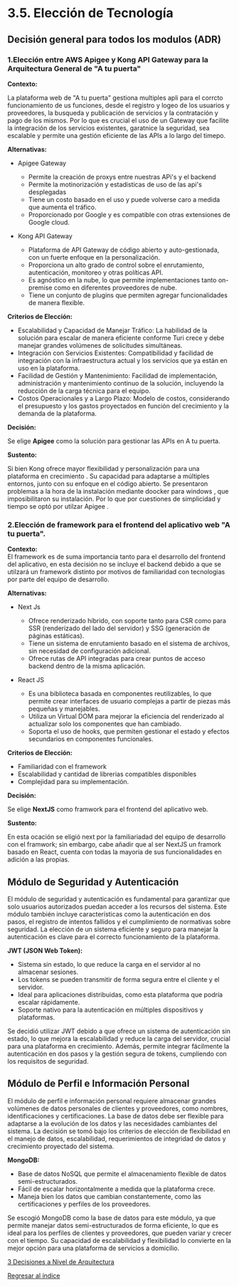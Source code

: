 # 3.5. Elección de Tecnología
## Decisión general para todos los modulos (ADR)  

### 1.Elección entre AWS Apigee  y Kong API Gateway para la Arquitectura General de "A tu puerta"
  
**Contexto:**  

La plataforma web de "A tu puerta" gestiona multiples apli para el corrcto funcionamiento de us funciones, desde el registro y logeo de los usuarios y proveedores, la busqueda y publicación de servicios y la contratación y pago de los mismos. Por lo que es crucial el uso de un Gateway que facilite la integración de los servicios existentes, garatnice la seguridad, sea escalable  y permite una gestión eficiente de las APIs a lo largo del timepo.  

**Alternativas:**   
- Apigee Gateway
   - Permite la creación de proxys entre nuestras APi's y el backend
   - Permite la motinorización y estadisticas de uso de las api's desplegadas
   - Tiene un costo basado en el uso y puede volverse caro a medida que aumenta el tráfico.
   - Proporcionado por Google y es compatible con otras extensiones de Google cloud.
  
- Kong API Gateway
   - Plataforma de API Gateway de código abierto y auto-gestionada, con un fuerte enfoque en la personalización.
   - Proporciona un alto grado de control sobre el enrutamiento, autenticación, monitoreo y otras políticas API.
   - Es agnóstico en la nube, lo que permite implementaciones tanto on-premise como en diferentes proveedores de nube.
   - Tiene un conjunto de plugins que permiten agregar funcionalidades de manera flexible. 

**Criterios de Elección:**  
- Escalabilidad y Capacidad de Manejar Tráfico: La habilidad de la solución para escalar de manera eficiente conforme Turi crece y debe manejar grandes volúmenes de solicitudes simultáneas.
- Integración con Servicios Existentes: Compatibilidad y facilidad de integración con la infraestructura actual y los servicios que ya están en uso en la plataforma.
- Facilidad de Gestión y Mantenimiento: Facilidad de implementación, administración y mantenimiento continuo de la solución, incluyendo la reducción de la carga técnica para el equipo.
- Costos Operacionales y a Largo Plazo: Modelo de costos, considerando el presupuesto  y los gastos proyectados en función del crecimiento y la demanda de la plataforma.

**Decisión:**  

Se elige **Apigee** como la solución para gestionar las APIs en A tu puerta.

**Sustento:**

Si bien Kong  ofrece mayor flexibilidad y personalización para una plataforma en crecimiento . Su capacidad para adaptarse a múltiples entornos, junto con su enfoque en el código abierto. Se presentaron problemas a la hora de la instalación mediante doocker para windows , que imposibilitaron su instalación. Por lo que por cuestiones de simplicidad y tiempo se optó por utilzar Apigee .


### 2.Elección de framework para el frontend del aplicativo web "A tu puerta".
  
**Contexto:**  
El framework es de suma importancia tanto para el desarrollo del frontend del aplicativo, en esta decisión no se incluye el backend debido a que se utilzará un framework distinto por motivos de familiaridad con tecnologias por parte  del equipo de desarrollo. 

**Alternativas:**   
- Next Js
   - Ofrece renderizado híbrido, con soporte tanto para CSR como para SSR (renderizado del lado del servidor) y SSG (generación de páginas estáticas).
   - Tiene un sistema de enrutamiento basado en el sistema de archivos, sin necesidad de configuración adicional.
   - Ofrece rutas de API integradas para crear puntos de acceso backend dentro de la misma aplicación.
  
- React JS
   - Es una biblioteca basada en componentes reutilizables, lo que permite crear interfaces de usuario complejas a partir de piezas más pequeñas y manejables.
   - Utiliza un Virtual DOM para mejorar la eficiencia del renderizado al actualizar solo los componentes que han cambiado.
   - Soporta el uso de hooks, que permiten gestionar el estado y efectos secundarios en componentes funcionales.

**Criterios de Elección:**  
  - Familiaridad con el framework
  - Escalabilidad y cantidad de librerias compatibles disponibles
  - Complejidad para su implementación.

**Decisión:**  

Se elige **NextJS** como framwork para el frontend del aplicativo web.

**Sustento:**

En esta ocación se eligió next por la familiariadad del equipo de desarrollo con el framwork; sin embargo, cabe añadir que al ser NextJS un framork basado en React, cuenta con todas la mayoria de sus funcionalidades en adición a las propias.



## Módulo de Seguridad y Autenticación

El módulo de seguridad y autenticación es fundamental para garantizar que solo usuarios autorizados puedan acceder a los recursos del sistema. Este módulo también incluye características como la autenticación en dos pasos, el registro de intentos fallidos y el cumplimiento de normativas sobre seguridad. La elección de un sistema eficiente y seguro para manejar la autenticación es clave para el correcto funcionamiento de la plataforma.

**JWT (JSON Web Token):**

  - Sistema sin estado, lo que reduce la carga en el servidor al no almacenar sesiones.
  - Los tokens se pueden transmitir de forma segura entre el cliente y el servidor.
  - Ideal para aplicaciones distribuidas, como esta plataforma que podría escalar rápidamente.
  - Soporte nativo para la autenticación en múltiples dispositivos y plataformas.

Se decidió utilizar JWT debido a que ofrece un sistema de autenticación sin estado, lo que mejora la escalabilidad y reduce la carga del servidor, crucial para una plataforma en crecimiento. Además, permite integrar fácilmente la autenticación en dos pasos y la gestión segura de tokens, cumpliendo con los requisitos de seguridad.

## Módulo de Perfil e Información Personal

El módulo de perfil e información personal requiere almacenar grandes volúmenes de datos personales de clientes y proveedores, como nombres, identificaciones y certificaciones. La base de datos debe ser flexible para adaptarse a la evolución de los datos y las necesidades cambiantes del sistema. 
La decisión se tomó bajo los criterios de elección de flexibilidad en el manejo de datos, escalabilidad, requerimientos de integridad de datos y crecimiento proyectado del sistema.


**MongoDB:**

  - Base de datos NoSQL que permite el almacenamiento flexible de datos semi-estructurados.
  - Fácil de escalar horizontalmente a medida que la plataforma crece.
  - Maneja bien los datos que cambian constantemente, como las certificaciones y perfiles de los proveedores.

    
Se escogió MongoDB como la base de datos para este módulo, ya que permite manejar datos semi-estructurados de forma eficiente, lo que es ideal para los perfiles de clientes y proveedores, que pueden variar y crecer con el tiempo. Su capacidad de escalabilidad y flexibilidad lo convierte en la mejor opción para una plataforma de servicios a domicilio.


[3 Decisiones a Nivel de Arquitectura](../3.md)

[Regresar al índice](../../README.md)
